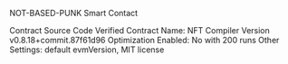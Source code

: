 NOT-BASED-PUNK Smart Contact

Contract Source Code Verified 
Contract Name:
NFT
Compiler Version
v0.8.18+commit.87f61d96
Optimization Enabled:
No with 200 runs
Other Settings:
default evmVersion, MIT license
